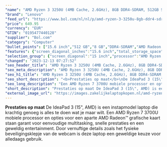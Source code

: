 ```yaml
---
"name": "AMD Ryzen 3 3250U (4MB Cache, 2.6GHz), 8GB DDR4-SDRAM, 512GB SSD, 39.6 cm (15.6\") Full HD 1920 x 1080 IPS, AMD Radeon Graphics, WLAN, Webcam, Windows 10 Home 64-bit"
"brand": "Lenovo"
"feed_url": "https://www.bol.com/nl/nl/p/amd-ryzen-3-3250u-8gb-ddr4-sdram-512gb-ssd-39-6-cm-full-hd-1920-x-1080-ips-amd-radeon-graphics-wlan-webcam-windows-10-home-64-bit/9300000016233640"
"price": 649.95
"currency": "EUR"
"GTIN": "0195477440128"
"supplier": "Bol.com"
"category": "Computer"
"bullet_points": ["15.6 inch","512 GB","8 GB","DDR4-SDRAM","AMD Radeon Graphics","Windows"]
"features": {"screen_diagonal_inches":"15.6 inch","total_storage_space":"512 GB","memory_size":"8 GB","memory_type":"DDR4-SDRAM","graphics_card":"AMD Radeon Graphics","operating_system":"Windows"}
"selection_group": {"screen_diagonal":"15 inch","processor":"AMD Ryzen 7","changed_price_past_3_days":false}
"changed": "2023-12-13 07:27:52"
"seo_header_title": "AMD Ryzen 3 3250U (4MB Cache, 2.6GHz), 8GB DDR4-SDRAM, 512GB SSD, 39.6 cm (15.6\") Full HD 1920 x 1080 IPS, AMD Radeon Graphics, WLAN, Webcam, Windows 10 Home 64-bit"
"seo_meta_description": "AMD Ryzen 3 3250U (4MB Cache, 2.6GHz), 8GB DDR4-SDRAM, 512GB SSD, 39.6 cm (15.6\") Full HD 1920 x 1080 IPS, AMD Radeon Graphics, WLAN, Webcam, Windows 10 Home 64-bit"
"seo_h1_title": "AMD Ryzen 3 3250U (4MB Cache, 2.6GHz), 8GB DDR4-SDRAM, 512GB SSD, 39.6 cm (15.6\") Full HD 1920 x 1080 IPS, AMD Radeon Graphics, WLAN, Webcam, Windows 10 Home 64-bit"
"seo_short_description": "<b>Prestaties op maat</b>\nDe IdeaPad 3 (15\", AMD) is een instapmodel laptop die krachtig genoeg is alles te doen wat je maar wilt."
"seo_long_description": "Een AMD Ryzen 7 3700U mobiele processor en opties voor een aparte AMD Radeon™ grafische kaart staan garant voor eenvoudige multitasking, snelle prestaties en een geweldig entertainment. Door vernuftige details zoals het fysieke beveiligingsklepje van de webcam is deze laptop een geweldige keuze voor alledaags gebruik."
"short_description": "Prestaties op maat De IdeaPad 3 (15\", AMD) is een instapmodel laptop die krachtig genoeg is alles te doen wat je maar wilt. Een AMD Ryzen 7 3700U mobiele processor en opties voor een aparte AMD Radeon™ grafische kaart staan garant voor eenvoudige multitasking, snelle prestaties en een geweldig entertainment. Door vernuftige details zoals het fysieke beveiligingsklepje van de webcam is deze laptop een geweldige keuze voor alledaags gebruik."
"external_image_url": "https://images.zakelijkelaptopkopen.nl/amd-ryzen-3-3250u-8gb-ddr4-sdram-512gb-ssd-39-6-cm-full-hd-1920-x-1080-ips-amd-radeon-graphics-wlan-webcam-windows-10-home-64-bit.webp"
---
```


<b>Prestaties op maat</b>
De IdeaPad 3 (15", AMD) is een instapmodel laptop die krachtig genoeg is alles te doen wat je maar wilt. Een AMD Ryzen 7 3700U mobiele processor en opties voor een aparte AMD Radeon™ grafische kaart staan garant voor eenvoudige multitasking, snelle prestaties en een geweldig entertainment. Door vernuftige details zoals het fysieke beveiligingsklepje van de webcam is deze laptop een geweldige keuze voor alledaags gebruik.